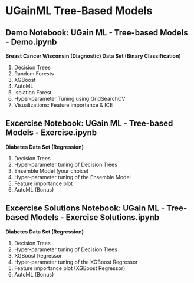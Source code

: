 # **UGainML Tree-Based Models**

## **Demo Notebook:** UGain ML - Tree-based Models - Demo.ipynb
  
  **Breast Cancer Wisconsin (Diagnostic) Data Set (Binary Classification)**
  
  1. Decision Trees
  2. Random Forests
  3. XGBoost
  4. AutoML
  5. Isolation Forest
  6. Hyper-parameter Tuning using GridSearchCV
  7. Visualizations: Feature importance & ICE
  
## **Excercise Notebook:** UGain ML - Tree-based Models - Exercise.ipynb
  
  **Diabetes Data Set (Regression)**

  1. Decision Trees
  2. Hyper-parameter tuning of Decision Trees
  3. Ensemble Model (your choice)
  4. Hyper-parameter tuning of the Ensemble Model
  5. Feature importance plot
  6. AutoML (Bonus)

## **Excercise Solutions Notebook:** UGain ML - Tree-based Models - Exercise Solutions.ipynb
  
  **Diabetes Data Set (Regression)**

  1. Decision Trees
  2. Hyper-parameter tuning of Decision Trees
  3. XGBoost Regressor
  4. Hyper-parameter tuning of the XGBoost Regressor
  5. Feature importance plot (XGBoost Regressor)
  6. AutoML (Bonus)
